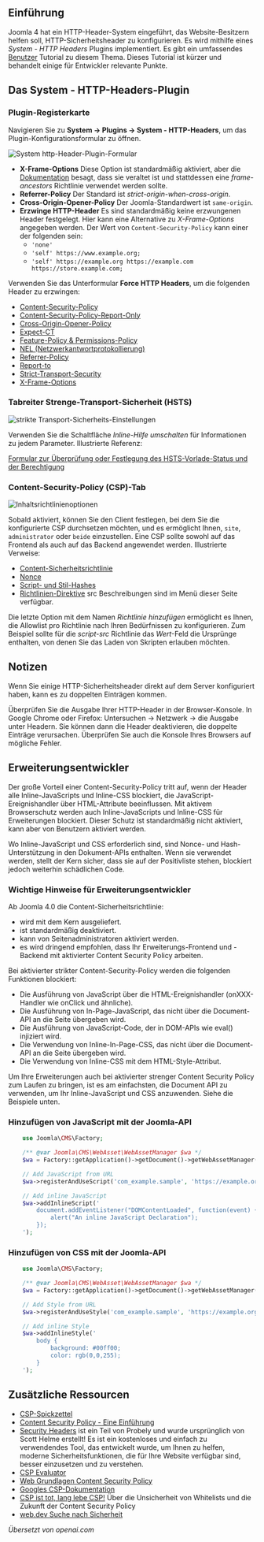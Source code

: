 <!-- Filename: J4.x:Http_Header_Management / Display title: HTTP-Header -->

## Einführung

Joomla 4 hat ein HTTP-Header-System eingeführt, das Website-Besitzern helfen soll, HTTP-Sicherheitsheader zu konfigurieren. Es wird mithilfe eines *System - HTTP Headers* Plugins implementiert. Es gibt ein umfassendes [Benutzer](jdocmanual?article=user/security/http-headers) Tutorial zu diesem Thema. Dieses Tutorial ist kürzer und behandelt einige für Entwickler relevante Punkte.

## Das System - HTTP-Headers-Plugin

### Plugin-Registerkarte

Navigieren Sie zu **System → Plugins → System - HTTP-Headers**, um das Plugin-Konfigurationsformular zu öffnen.

![System http-Header-Plugin-Formular](../../../en/images/security/security-http-headers-plugin.png)

- **X-Frame-Options** Diese Option ist standardmäßig aktiviert, aber die [Dokumentation](https://developer.mozilla.org/en-US/docs/Web/HTTP/Headers/X-Frame-Options) besagt, dass sie veraltet ist und stattdessen eine *frame-ancestors* Richtlinie verwendet werden sollte.
- **Referrer-Policy** Der Standard ist *strict-origin-when-cross-origin*.
- **Cross-Origin-Opener-Policy** Der Joomla-Standardwert ist `same-origin`.
- **Erzwinge HTTP-Header** Es sind standardmäßig keine erzwungenen Header festgelegt. Hier kann eine Alternative zu *X-Frame-Options* angegeben werden. Der Wert von `Content-Security-Policy` kann einer der folgenden sein:
    - `'none'`
    - `'self' https://www.example.org;`
    - `'self' https://example.org https://example.com https://store.example.com;`

Verwenden Sie das Unterformular **Force HTTP Headers**, um die folgenden Header zu erzwingen:

- [Content-Security-Policy](https://scotthelme.co.uk/content-security-policy-an-introduction/)
- [Content-Security-Policy-Report-Only](https://scotthelme.co.uk/content-security-policy-an-introduction/#testingapolicy)
- [Cross-Origin-Opener-Policy](https://developer.mozilla.org/en-US/docs/Web/HTTP/Headers/Cross-Origin-Opener-Policy)
- [Expect-CT](https://scotthelme.co.uk/a-new-security-header-expect-ct/)
- [Feature-Policy & Permissions-Policy](https://scotthelme.co.uk/a-new-security-header-feature-policy/)
- [NEL (Netzwerkantwortprotokollierung)](https://developer.mozilla.org/en-US/docs/Web/HTTP/Headers/NEL)
- [Referrer-Policy](https://scotthelme.co.uk/a-new-security-header-referrer-policy/)
- [Report-to](https://developer.mozilla.org/en-US/docs/Web/HTTP/Headers/Content-Security-Policy/report-to)
- [Strict-Transport-Security](https://scotthelme.co.uk/hsts-the-missing-link-in-tls/)
- [X-Frame-Options](https://scotthelme.co.uk/hardening-your-http-response-headers/#x-frame-options)

### Tabreiter Strenge-Transport-Sicherheit (HSTS)

![strikte Transport-Sicherheits-Einstellungen](../../../en/images/security/security-http-headers-hsts.png)

Verwenden Sie die Schaltfläche *Inline-Hilfe umschalten* für Informationen zu jedem Parameter. Illustrierte Referenz:

[Formular zur Überprüfung oder Festlegung des HSTS-Vorlade-Status und der Berechtigung](https://hstspreload.org/)

### Content-Security-Policy (CSP)-Tab

![Inhaltsrichtlinienoptionen](../../../en/images/security/security-http-headers-csp.png)

Sobald aktiviert, können Sie den Client festlegen, bei dem Sie die konfigurierte CSP durchsetzen möchten, und es ermöglicht Ihnen, `site`, `administrator` oder `beide` einzustellen. Eine CSP sollte sowohl auf das Frontend als auch auf das Backend angewendet werden. Illustrierte Verweise:

- [Content-Sicherheitsrichtlinie](https://developer.mozilla.org/en-US/docs/Web/HTTP/CSP)
- [Nonce](https://developer.mozilla.org/en-US/docs/Web/HTML/Global_attributes/nonce)
- [Script- und Stil-Hashes](https://developer.mozilla.org/en-US/docs/Web/HTTP/Headers/Content-Security-Policy/script-src)
- [Richtlinien-Direktive](https://developer.mozilla.org/en-US/docs/Web/HTTP/Headers/Content-Security-Policy/child-src) src Beschreibungen sind im Menü dieser Seite verfügbar.

Die letzte Option mit dem Namen *Richtlinie hinzufügen* ermöglicht es Ihnen, die Allowlist pro Richtlinie nach Ihren Bedürfnissen zu konfigurieren. Zum Beispiel sollte für die *script-src* Richtlinie das *Wert*-Feld die Ursprünge enthalten, von denen Sie das Laden von Skripten erlauben möchten.

## Notizen

Wenn Sie einige HTTP-Sicherheitsheader direkt auf dem Server konfiguriert haben, kann es zu doppelten Einträgen kommen.

Überprüfen Sie die Ausgabe Ihrer HTTP-Header in der Browser-Konsole. In Google Chrome oder Firefox: Untersuchen → Netzwerk → die Ausgabe unter Headern. Sie können dann die Header deaktivieren, die doppelte Einträge verursachen. Überprüfen Sie auch die Konsole Ihres Browsers auf mögliche Fehler.

## Erweiterungsentwickler

Der große Vorteil einer Content-Security-Policy tritt auf, wenn der Header alle Inline-JavaScripts und Inline-CSS blockiert, die JavaScript-Ereignishandler über HTML-Attribute beeinflussen. Mit aktivem Browserschutz werden auch Inline-JavaScripts und Inline-CSS für Erweiterungen blockiert. Dieser Schutz ist standardmäßig nicht aktiviert, kann aber von Benutzern aktiviert werden.

Wo Inline-JavaScript und CSS erforderlich sind, sind Nonce- und Hash-Unterstützung in den Dokument-APIs enthalten. Wenn sie verwendet werden, stellt der Kern sicher, dass sie auf der Positivliste stehen, blockiert jedoch weiterhin schädlichen Code.

### Wichtige Hinweise für Erweiterungsentwickler

Ab Joomla 4.0 die Content-Sicherheitsrichtlinie:

- wird mit dem Kern ausgeliefert.
- ist standardmäßig deaktiviert.
- kann von Seitenadministratoren aktiviert werden.
- es wird dringend empfohlen, dass Ihr Erweiterungs-Frontend und -Backend mit aktivierter Content Security Policy arbeiten.

Bei aktivierter strikter Content-Security-Policy werden die folgenden Funktionen blockiert:

- Die Ausführung von JavaScript über die HTML-Ereignishandler (onXXX-Handler wie onClick und ähnliche).
- Die Ausführung von In-Page-JavaScript, das nicht über die Document-API an die Seite übergeben wird.
- Die Ausführung von JavaScript-Code, der in DOM-APIs wie eval() injiziert wird.
- Die Verwendung von Inline-In-Page-CSS, das nicht über die Document-API an die Seite übergeben wird.
- Die Verwendung von Inline-CSS mit dem HTML-Style-Attribut.

Um Ihre Erweiterungen auch bei aktivierter strenger Content Security Policy zum Laufen zu bringen, ist es am einfachsten, die Document API zu verwenden, um Ihr Inline-JavaScript und CSS anzuwenden. Siehe die Beispiele unten.

### Hinzufügen von JavaScript mit der Joomla-API

```php
    use Joomla\CMS\Factory;

    /** @var Joomla\CMS\WebAsset\WebAssetManager $wa */
    $wa = Factory::getApplication()->getDocument()->getWebAssetManager();

    // Add JavaScript from URL
    $wa->registerAndUseScript('com_example.sample', 'https://example.org/sample.js', [], ['defer' => true]);

    // Add inline JavaScript
    $wa->addInlineScript('
        document.addEventListener("DOMContentLoaded", function(event) {
            alert("An inline JavaScript Declaration");
        });
    ');
```

### Hinzufügen von CSS mit der Joomla-API

```php
    use Joomla\CMS\Factory;

    /** @var Joomla\CMS\WebAsset\WebAssetManager $wa */
    $wa = Factory::getApplication()->getDocument()->getWebAssetManager();

    // Add Style from URL
    $wa->registerAndUseStyle('com_example.sample', 'https://example.org/sample.css');

    // Add inline Style
    $wa->addInlineStyle('
        body {
            background: #00ff00;
            color: rgb(0,0,255);
        }
    ');
```

## Zusätzliche Ressourcen

- [CSP-Spickzettel](https://scotthelme.co.uk/csp-cheat-sheet/)
- [Content Security Policy - Eine Einführung](https://scotthelme.co.uk/content-security-policy-an-introduction/)
- [Security Headers](https://securityheaders.com/) ist ein Teil von Probely und wurde ursprünglich von Scott Helme erstellt! Es ist ein kostenloses und einfach zu verwendendes Tool, das entwickelt wurde, um Ihnen zu helfen, moderne Sicherheitsfunktionen, die für Ihre Website verfügbar sind, besser einzusetzen und zu verstehen.
- [CSP Evaluator](https://csp-evaluator.withgoogle.com/)
- [Web Grundlagen Content Security Policy](https://developers.google.com/web/fundamentals/security/csp)
- [Googles CSP-Dokumentation](https://csp.withgoogle.com/docs/index.html)
- [CSP ist tot, lang lebe CSP!](https://research.google/pubs/pub45542/) Über die Unsicherheit von Whitelists und die Zukunft der Content Security Policy
- [web.dev Suche nach Sicherheit](https://web.dev/s/results?q=security#gsc.tab=0&gsc.q=security&gsc.sort=)

*Übersetzt von openai.com*
